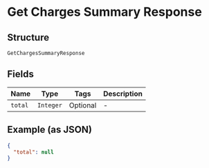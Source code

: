 
# Get Charges Summary Response

## Structure

`GetChargesSummaryResponse`

## Fields

| Name | Type | Tags | Description |
|  --- | --- | --- | --- |
| `total` | `Integer` | Optional | - |

## Example (as JSON)

```json
{
  "total": null
}
```


